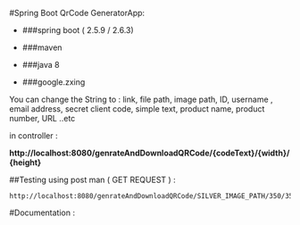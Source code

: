 #Spring Boot QrCode GeneratorApp: 


* ###spring boot ( 2.5.9 / 2.6.3) 


* ###maven 


* ###java 8


* ###google.zxing



You can change the String to : link, file path, image path, ID, username
, email address, secret client code, simple text, product name, product number, URL ..etc


in controller : 

**http://localhost:8080/genrateAndDownloadQRCode/{codeText}/{width}/{height}**


##Testing using post man ( GET REQUEST ) :


```
http://localhost:8080/genrateAndDownloadQRCode/SILVER_IMAGE_PATH/350/350
```




#Documentation : 
